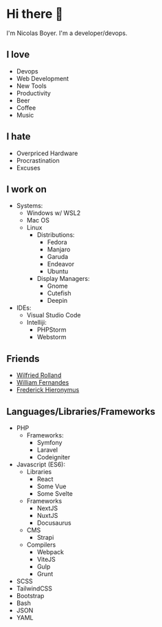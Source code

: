 # Hi there 👋

I'm Nicolas Boyer. I'm a developer/devops.

## I love
* Devops
* Web Development
* New Tools
* Productivity
* Beer
* Coffee
* Music


## I hate
* Overpriced Hardware
* Procrastination
* Excuses

## I work on
* Systems: 
  * Windows w/ WSL2
  * Mac OS
  * Linux
    * Distributions: 
      * Fedora
      * Manjaro
      * Garuda
      * Endeavor
      * Ubuntu
    * Display Managers: 
      * Gnome
      * Cutefish
      * Deepin
* IDEs:
  * Visual Studio Code
  * Intelliji: 
    * PHPStorm
    * Webstorm

## Friends
* <a href="https://github.com/Willdeveloppeur" target="_blank">Wilfried Rolland</a>
* <a href="https://github.com/willfrnds6" target="_blank">William Fernandes</a>
* <a href="https://github.com/fhierony" target="_blank">Frederick Hieronymus</a>

## Languages/Libraries/Frameworks
* PHP
  * Frameworks:
    * Symfony
    * Laravel
    * Codeigniter
* Javascript (ES6):
  * Libraries
    * React  
    * Some Vue
    * Some Svelte
  * Frameworks
    * NextJS 
    * NuxtJS
    * Docusaurus
  * CMS
    * Strapi
  * Compilers
    * Webpack
    * ViteJS
    * Gulp
    * Grunt
* SCSS
* TailwindCSS
* Bootstrap
* Bash
* JSON
* YAML

